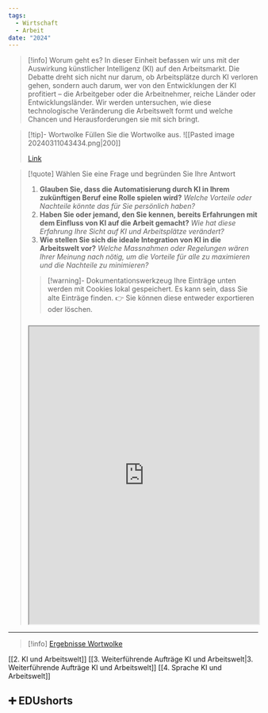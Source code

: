 ```yaml
---
tags:
  - Wirtschaft
  - Arbeit
date: "2024"
---
```

>[!info] Worum geht es?
>In dieser Einheit befassen wir uns mit der Auswirkung künstlicher Intelligenz (KI) auf den Arbeitsmarkt. Die Debatte dreht sich nicht nur darum, ob Arbeitsplätze durch KI verloren gehen, sondern auch darum, wer von den Entwicklungen der KI profitiert – die Arbeitgeber oder die Arbeitnehmer, reiche Länder oder Entwicklungsländer. Wir werden untersuchen, wie diese technologische Veränderung die Arbeitswelt formt und welche Chancen und Herausforderungen sie mit sich bringt.


>[!tip]- Wortwolke
>Füllen Sie die Wortwolke aus.
>![[Pasted image 20240311043434.png|200]]
>
>[Link](https://www.menti.com/al98z3xk8x8y)

>[!quote] Wählen Sie eine Frage und begründen Sie Ihre Antwort
>1. **Glauben Sie, dass die Automatisierung durch KI in Ihrem zukünftigen Beruf eine Rolle spielen wird?**
>   *Welche Vorteile oder Nachteile könnte das für Sie persönlich haben?*
>2. **Haben Sie oder jemand, den Sie kennen, bereits Erfahrungen mit dem Einfluss von KI auf die Arbeit gemacht?**
>   *Wie hat diese Erfahrung Ihre Sicht auf KI und Arbeitsplätze verändert?*
>3. **Wie stellen Sie sich die ideale Integration von KI in die Arbeitswelt vor?**
>   *Welche Massnahmen oder Regelungen wären Ihrer Meinung nach nötig, um die Vorteile für alle zu maximieren und die Nachteile zu minimieren?*
>   
>>[!warning]- Dokumentationswerkzeug 
>Ihre Einträge unten werden mit Cookies lokal gespeichert. Es kann sein, dass Sie alte Einträge finden. 
>👉 Sie können diese entweder exportieren oder löschen.
>#####
><iframe width="100%" height="600" src="https://app.Lumi.education/run/rdWSOq" allowfullscreen allow="geolocation *; autoplay; encrypted-media"></iframe>


---

>[!info] [Ergebnisse Wortwolke](https://www.mentimeter.com/app/presentation/alnmateipojbzjfbe6mmy5ggtij345mt)

[[2. KI und Arbeitswelt]]
[[3. Weiterführende Aufträge KI und Arbeitswelt|3. Weiterführende Aufträge KI und Arbeitswelt]]
[[4. Sprache KI und Arbeitswelt]]

## ➕ EDUshorts
